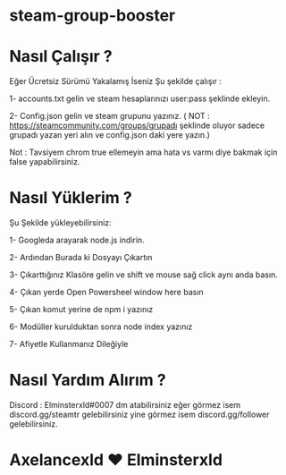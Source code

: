 # steam-group-booster

# Nasıl Çalışır ? 

Eğer Ücretsiz Sürümü Yakalamış İseniz Şu şekilde çalışır :

1- accounts.txt gelin ve steam hesaplarınızı user:pass şeklinde ekleyin.

2- Config.json gelin ve steam grupunu yazınız. ( NOT : https://steamcommunity.com/groups/grupadı şeklinde oluyor sadece grupadı yazan yeri alın ve config.json daki yere yazın.)

Not : Tavsiyem chrom true ellemeyin ama hata vs varmı diye bakmak için false yapabilirsiniz.

# Nasıl Yüklerim ?

Şu Şekilde yükleyebilirsiniz:

1- Googleda arayarak node.js indirin.

2- Ardından Burada ki Dosyayı Çıkartın

3- Çıkarttığınız Klasöre gelin ve shift ve mouse sağ click aynı anda basın.

4- Çıkan yerde Open Powersheel window here basın

5- Çıkan komut yerine de npm i yazınız

6- Modüller kurulduktan sonra node index yazınız

7- Afiyetle Kullanmanız Dileğiyle

# Nasıl Yardım Alırım ?

Discord : Elminsterxld#0007 dm atabilirsiniz eğer görmez isem discord.gg/steamtr gelebilirsiniz yine görmez isem discord.gg/follower gelebilirsiniz.


# Axelancexld ❤️ Elminsterxld
